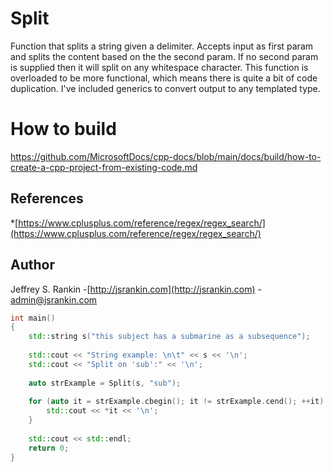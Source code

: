 # Split
Function that splits a string given a delimiter. Accepts input as first param and splits the content based on the the second param. If no second param is supplied then it will split on any whitespace character.  This function is overloaded to be more functional, which means there is quite a bit of code duplication. I've included generics to convert output to any templated type.
# How to build
https://github.com/MicrosoftDocs/cpp-docs/blob/main/docs/build/how-to-create-a-cpp-project-from-existing-code.md

## References
*[https://www.cplusplus.com/reference/regex/regex_search/](https://www.cplusplus.com/reference/regex/regex_search/)

## Author
Jeffrey S. Rankin
-[http://jsrankin.com](http://jsrankin.com)
-[admin@jsrankin.com](admin@jsrankin.com)

```cpp
int main()
{
    std::string s("this subject has a submarine as a subsequence");
    
    std::cout << "String example: \n\t" << s << '\n';
    std::cout << "Split on 'sub':" << '\n';
    
    auto strExample = Split(s, "sub");
    
    for (auto it = strExample.cbegin(); it != strExample.cend(); ++it) {
        std::cout << *it << '\n';
    }
    
    std::cout << std::endl;
    return 0;
}
```
